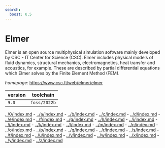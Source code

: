 ```yaml
---
search:
  boost: 0.5
---
```

# Elmer

Elmer is an open source multiphysical simulation software mainly developed by  CSC - IT Center for Science (CSC). Elmer includes physical models of fluid dynamics, structural  mechanics, electromagnetics, heat transfer and acoustics, for example. These are described by  partial differential equations which Elmer solves by the Finite Element Method (FEM).

*homepage*: <https://www.csc.fi/web/elmer/elmer>

version | toolchain
--------|----------
``9.0`` | ``foss/2022b``

[../0/index.md](0) - [../a/index.md](a) - [../b/index.md](b) - [../c/index.md](c) - [../d/index.md](d) - [../e/index.md](e) - [../f/index.md](f) - [../g/index.md](g) - [../h/index.md](h) - [../i/index.md](i) - [../j/index.md](j) - [../k/index.md](k) - [../l/index.md](l) - [../m/index.md](m) - [../n/index.md](n) - [../o/index.md](o) - [../p/index.md](p) - [../q/index.md](q) - [../r/index.md](r) - [../s/index.md](s) - [../t/index.md](t) - [../u/index.md](u) - [../v/index.md](v) - [../w/index.md](w) - [../x/index.md](x) - [../y/index.md](y) - [../z/index.md](z)

